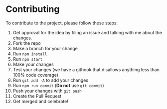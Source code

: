 # Contributing

To contribute to the project, please follow these steps:

1. Get approval for the idea by filing an issue and talking with me about the changes.
2. Fork the repo
3. Make a branch for your change
4. Run `npm install`
5. Run `npm start`
6. Make your changes
7. Test your changes (we have a githook that disallows anything less than 100% code coverage)
8. Run `git add -A` to add your changes
9. Run `npm run commit` (**Do not** use `git commit`)
10. Push your changes with `git push`
11. Create the Pull Request
12. Get merged and celebrate!

